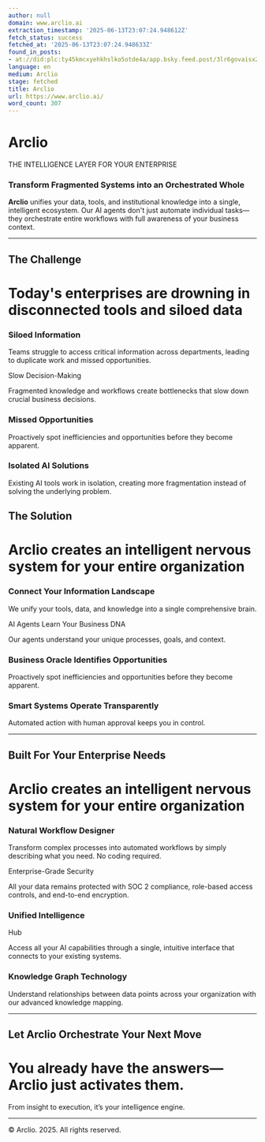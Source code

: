 ```yaml
---
author: null
domain: www.arclio.ai
extraction_timestamp: '2025-06-13T23:07:24.948612Z'
fetch_status: success
fetched_at: '2025-06-13T23:07:24.948633Z'
found_in_posts:
- at://did:plc:ty45kmcxyehkhslko5otde4a/app.bsky.feed.post/3lr6govaisx2t
language: en
medium: Arclio
stage: fetched
title: Arclio
url: https://www.arclio.ai/
word_count: 307
---
```


# Arclio

THE INTELLIGENCE LAYER FOR YOUR ENTERPRISE

### **Transform Fragmented Systems into an Orchestrated Whole**

**Arclio** unifies your data, tools, and institutional knowledge into a single, intelligent ecosystem. Our AI agents don't just automate individual tasks—they orchestrate entire workflows with full awareness of your business context.

* * *

## The Challenge

# Today's enterprises are drowning in disconnected tools and siloed data

### Siloed Information

Teams struggle to access critical information across departments, leading to duplicate work and missed opportunities.

Slow Decision-Making

Fragmented knowledge and workflows create bottlenecks that slow down crucial business decisions.

### Missed Opportunities

Proactively spot inefficiencies and opportunities before they become apparent.

### Isolated AI Solutions

Existing AI tools work in isolation, creating more fragmentation instead of solving the underlying problem.

## The Solution

# Arclio creates an intelligent nervous system for your entire organization

### Connect Your Information Landscape

We unify your tools, data, and knowledge into a single comprehensive brain.

AI Agents Learn Your Business DNA

Our agents understand your unique processes, goals, and context.

### Business Oracle Identifies Opportunities

Proactively spot inefficiencies and opportunities before they become apparent.

### Smart Systems Operate Transparently

Automated action with human approval keeps you in control.

* * *

## Built For Your Enterprise Needs

# Arclio creates an intelligent nervous system for your entire organization

### Natural Workflow Designer

Transform complex processes into automated workflows by simply describing what you need. No coding required.

Enterprise-Grade
Security

All your data remains protected with SOC 2 compliance, role-based access controls, and end-to-end encryption.

### Unified Intelligence
Hub

Access all your AI capabilities through a single, intuitive interface that connects to your existing systems.

### Knowledge Graph Technology

Understand relationships between data points across your organization with our advanced knowledge mapping.

* * *

## Let Arclio Orchestrate Your Next Move

# You already have the answers—**Arclio** just activates them.
From insight to execution, it’s your intelligence engine.

* * *

© Arclio. 2025. All rights reserved.